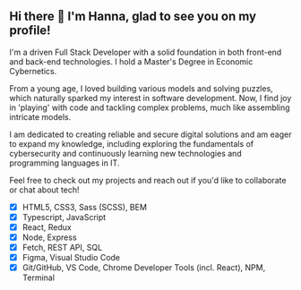## Hi there 👋 I'm Hanna, glad to see you on my profile!

I'm a driven Full Stack Developer with a solid foundation in both front-end and back-end technologies. I hold a Master's Degree in Economic Cybernetics.

From a young age, I loved building various models and solving puzzles, which naturally sparked my interest in software development. Now, I find joy in 'playing' with code and tackling complex problems, much like assembling intricate models.

I am dedicated to creating reliable and secure digital solutions and am eager to expand my knowledge, including exploring the fundamentals of cybersecurity and continuously learning new technologies and programming languages in IT.

Feel free to check out my projects and reach out if you'd like to collaborate or chat about tech!

- [x] HTML5, CSS3, Sass (SCSS), BEM
- [x] Typescript, JavaScript
- [x] React, Redux
- [x] Node, Express
- [x] Fetch, REST API, SQL
- [x] Figma, Visual Studio Code
- [x] Git/GitHub, VS Code, Chrome Developer Tools (incl. React), NPM, Terminal

<!--
**hsvirina/hsvirina** is a ✨ _special_ ✨ repository because its `README.md` (this file) appears on your GitHub profile.

Here are some ideas to get you started:

- 🔭 I’m currently working on ...
- 🌱 I’m currently learning ...
- 👯 I’m looking to collaborate on ...
- 🤔 I’m looking for help with ...
- 💬 Ask me about ...
- 📫 How to reach me: ...
- 😄 Pronouns: ...
- ⚡ Fun fact: ...
-->
